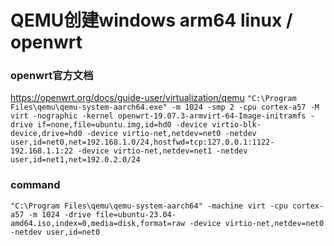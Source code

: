 # QEMU创建windows arm64 linux / openwrt

### openwrt官方文档
https://openwrt.org/docs/guide-user/virtualization/qemu
`"C:\Program Files\qemu\qemu-system-aarch64.exe" -m 1024 -smp 2 -cpu cortex-a57 -M virt -nographic -kernel openwrt-19.07.3-armvirt-64-Image-initramfs -drive if=none,file=ubuntu.img,id=hd0 -device virtio-blk-device,drive=hd0 -device virtio-net,netdev=net0 -netdev user,id=net0,net=192.168.1.0/24,hostfwd=tcp:127.0.0.1:1122-192.168.1.1:22 -device virtio-net,netdev=net1 -netdev user,id=net1,net=192.0.2.0/24`

### command
```
"C:\Program Files\qemu\qemu-system-aarch64" -machine virt -cpu cortex-a57 -m 1024 -drive file=ubuntu-23.04-amd64.iso,index=0,media=disk,format=raw -device virtio-net,netdev=net0 -netdev user,id=net0
```